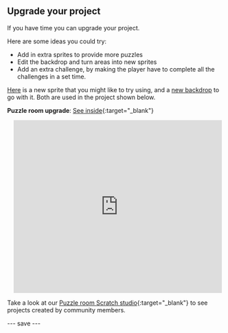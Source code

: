 ## Upgrade your project

If you have time you can upgrade your project. 

Here are some ideas you could try:
- Add in extra sprites to provide more puzzles
- Edit the backdrop and turn areas into new sprites
- Add an extra challenge, by making the player have to complete all the challenges in a set time.

[Here](images/level.png) is a new sprite that you might like to try using, and a [new backdrop](images/upgrade-backdrop.png) to go with it. Both are used in the project shown below.

**Puzzle room upgrade**: [See inside](https://scratch.mit.edu/projects/540387423/editor){:target="_blank"}
<div class="scratch-preview" style="margin-left: 15px;">
  <iframe allowtransparency="true" width="485" height="402" src="https://scratch.mit.edu/projects/embed/540387423/?autostart=false" frameborder="0"></iframe>
</div>

Take a look at our [Puzzle room Scratch studio](https://scratch.mit.edu/studios/29120534){:target="_blank"} to see projects created by community members.

--- save ---
